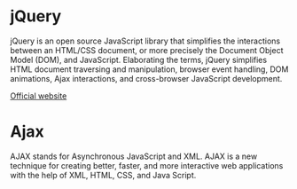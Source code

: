 # jQuery

jQuery is an open source JavaScript library that simplifies the interactions between an HTML/CSS document, or more precisely the Document Object Model (DOM), and JavaScript.
Elaborating the terms, jQuery simplifies HTML document traversing and manipulation, browser event handling, DOM animations, Ajax interactions, and cross-browser JavaScript development.

<a href="https://jquery.com/">Official website </a>

# Ajax

AJAX stands for Asynchronous JavaScript and XML. AJAX is a new technique for creating better, faster, and more interactive web applications with the help of XML, HTML, CSS, and Java Script.
